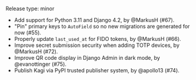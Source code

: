 Release type: minor

 * Add support for Python 3.11 and Django 4.2, by @MarkusH (#67).
 * "Pin" primary keys to `AutoField` so no new migrations are generated for now (#55).
 * Properly update `last_used_at` for FIDO tokens, by @MarkusH (#66).
 * Improve secret submission security when adding TOTP devices, by @MarkusH (#72).
 * Improve QR code display in Django Admin in dark mode, by @evanottinger (#75).
 * Publish Kagi via PyPI trusted publisher system, by @apollo13 (#74).
